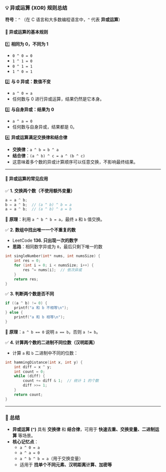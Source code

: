### **💡 异或运算 (XOR) 规则总结**  

**符号**：`^` （在 C 语言和大多数编程语言中，`^` 代表 **异或运算**）

#### **📌 异或运算的基本规则**
1️⃣ **相同为 0，不同为 1**  
   - `0 ^ 0 = 0`  
   - `1 ^ 1 = 0`  
   - `0 ^ 1 = 1`  
   - `1 ^ 0 = 1`  

2️⃣ **与 0 异或：数值不变**  
   - `a ^ 0 = a`  
   - 任何数与 0 进行异或运算，结果仍然是它本身。  

3️⃣ **与自身异或：结果为 0**  
   - `a ^ a = 0`  
   - 任何数与自身异或，结果都是 0。  

4️⃣ **异或运算满足交换律和结合律**  
   - **交换律**：`a ^ b = b ^ a`  
   - **结合律**：`(a ^ b) ^ c = a ^ (b ^ c)`  
   - 这意味着多个数的异或计算顺序可以任意交换，不影响最终结果。  

---

#### **📌 异或运算的常见应用**
✅ **1. 交换两个数（不使用额外变量）**
```c
a = a ^ b;
b = a ^ b;  // (a ^ b) ^ b = a
a = a ^ b;  // (a ^ b) ^ a = b
```
🔹 **原理**：利用 `a ^ b ^ b = a`，最终 `a` 和 `b` 值交换。  

✅ **2. 数组中找出唯一一个不重复的数**
   - LeetCode **136. 只出现一次的数字**
   - **思路**：相同数字异或为 `0`，最后只剩下唯一的数
```c
int singleNumber(int* nums, int numsSize) {
    int res = 0;
    for (int i = 0; i < numsSize; i++) {
        res ^= nums[i];  // 依次异或
    }
    return res;
}
```

✅ **3. 判断两个数是否不同**
```c
if ((a ^ b) != 0) {
    printf("a 和 b 不相等\n");
} else {
    printf("a 和 b 相等\n");
}
```
🔹 **原理**：`a ^ b == 0` 说明 `a == b`，否则 `a != b`。  

✅ **4. 计算两个数的二进制不同位数（汉明距离）**
   - 计算 `a` 和 `b` 二进制中不同的位数：
```c
int hammingDistance(int x, int y) {
    int diff = x ^ y;
    int count = 0;
    while (diff) {
        count += diff & 1;  // 统计 1 的个数
        diff >>= 1;
    }
    return count;
}
```

---

### **📌 总结**
- **异或运算 (`^`)** 具有 **交换律** 和 **结合律**，可用于 **快速去重、交换变量、二进制运算** 等场景。  
- **核心记忆点**：
  - `a ^ 0 = a`  
  - `a ^ a = 0`  
  - `a ^ b ^ b = a`（用于交换变量）  
  - 适用于 **找单个不同元素、汉明距离计算、加密等**  